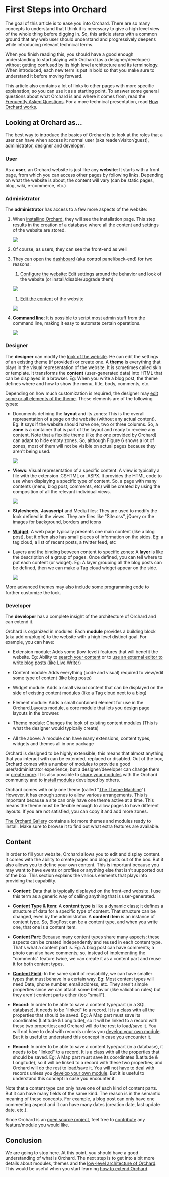 First Steps into Orchard
========================


The goal of this article is to ease you into Orchard. There are so many concepts to understand that I think it is necessary to give a high level view of the whole thing before digging in. So, this article starts with a common ground that any web user should understand and progressively deepens while introducing relevant technical terms.

When you finish reading this, you should have a good enough understanding to start playing with Orchard (as a designer/developer) without getting confused by its high level architecture and its terminology. When introduced, each new term is put in bold so that you make sure to understand it before moving forward.

This article also contains a lot of links to other pages with more specific explanation; so you can use it as a starting point. To answer some general questions about what Orchard is and where it comes from, read the [Frequently Asked Questions](frequently-asked-questions.html). For a more technical presentation, read [How Orchard works](How-Orchard-works.html).


## Looking at Orchard as...
The best way to introduce the basics of Orchard is to look at the roles that a user can have when access it: normal user (aka reader/visitor/guest), administrator, designer and developer.

### User
As a **user**, an Orchard website is just like any **website**: It starts with a front page, from which you can access other pages by following links. Depending on what the website is about, the content will vary (can be static pages, blog, wiki, e-commerce, etc.)

### Administrator
The **administrator** has access to a few more aspects of the website:

1. When [installing Orchard](Installing-Orchard.html), they will see the installation page. This step results in the creation of a database where all the content and settings of the website are stored.

    ![](../Attachments/First-Steps-Into-Orchard/Orchard-Installation.png)

1. Of course, as users, they can see the front-end as well

1. They can open the [dashboard](Getting-around-the-dashboard.html) (aka control panel/back-end) for two reasons:
    1. [Configure the website](Getting-Started.html): Edit settings around the behavior and look of the website (or install/disable/upgrade them)
    
    ![](../Attachments/First-Steps-Into-Orchard/Orchard-SiteSettings.png)
    
    1. [Edit the content](Getting-Started.html) of the website
    
    ![](../Attachments/First-Steps-Into-Orchard/Orchard-BlogPost.png)
    
1. **[Command line](Using-the-command-line-interface.html)**: It is possible to script most admin stuff from the command line, making it easy to automate certain operations.

    ![](../Attachments/First-Steps-Into-Orchard/Orchard-CommandLine.png)

### Designer
The **designer** can modify the [look of the website](Previewing-and-applying-a-theme.html). He can edit the settings of an existing theme (if provided) or create one.
A **[theme](Anatomy-of-a-theme.html)** is everything that plays in the visual representation of the website. It is sometimes called skin or template. It transforms the **content** (user-generated data) into HTML that can be displayed in a browser. Eg: When you write a blog post, the theme defines where and how to show the menu, title, body, comments, etc.

Depending on how much customization is required, the designer may [edit some or all elements of the theme](Customizing-the-default-theme.html). These elements are of the following types:

* Documents defining the **layout** and its zones: This is the overall representation of a page on the website (without any actual content). Eg: It says if the website should have one, two or three columns. So, a **zone** is a container that is part of the layout and ready to receive any content. Note that a flexible theme (like the one provided by Orchard) can adapt to hide empty zones. So, although Figure 6 shows a lot of zones, most of them will not be visible on actual pages because they aren't being used.

    ![](../Attachments/First-Steps-Into-Orchard/ThemeZonePreview.png)
    
* **Views**: Visual representation of a specific content. A view is typically a file with the extension .CSHTML or .ASPX. It provides the HTML code to use when displaying a specific type of content. So, a page with many contents (menu, blog post, comments, etc) will be created by using the composition of all the relevant individual views.

    ![](../Attachments/First-Steps-Into-Orchard/Orchard-ShapesOutlined.png)

* **Stylesheets**, **Javascript** and Media files: They are used to modify the look defined in the views. They are files like "Site.css", jQuery or the images for background, borders and icons

* **[Widget](Managing-widgets.html)**: A web page typically presents one main content (like a blog post), but it often also has small pieces of information on the sides. Eg: a tag cloud, a list of recent posts, a twitter feed, etc

* Layers and the binding between content to specific zones: A **layer** is like the description of a group of pages. Once defined, you can tell where to put each content (or widget). Eg: A layer grouping all the blog posts can be defined, then we can make a Tag cloud widget appear on the side.

    ![](../Attachments/First-Steps-Into-Orchard/Orchard-WidgetLayers.png)

More advanced themes may also include some programming code to further customize the look.

### Developer
The **developer** has a complete insight of the architecture of Orchard and can extend it.

Orchard is organized in modules. Each **module** provides a building block (aka add on/plugin) to the website with a high level distinct goal. For example, you can have:

* Extension module: Adds some (low-level) features that will benefit the website. Eg: Ability to [search your content](Search-and-indexing.html) or to [use an external editor to write blog posts (like Live Writer)](Blogging-with-LiveWriter.html)

* Content module: Adds everything (code and visual) required to view/edit some type of content (like blog posts)

* Widget module: Adds a small visual content that can be displayed on the side of existing content modules (like a Tag cloud next to a blog)

* Element module: Adds a small contained element for use in the Orchard.Layouts module, a core module that lets you design page layouts in the browser.

* Theme module: Changes the look of existing content modules (This is what the designer would typically create)

* All the above: A module can have many extensions, content types, widgets and themes all in one package 

Orchard is designed to be highly extensible; this means that almost anything that you interact with can be extended, replaced or disabled.
Out of the box, Orchard comes with a number of modules to provide a good user/administrator experience; but a designer/developer can change them or [create more](Getting-Started-with-Modules.html). It is also possible to [share your modules](Packaging-and-sharing-a-module.html) with the Orchard community and to [install modules](Installing-and-upgrading-modules.html) developed by others.

Orchard comes with only one theme (called "[The Theme Machine](Anatomy-of-a-theme.html)"). However, it has enough zones to allow various arrangements. This is important because a site can only have one theme active at a time. This means the theme must be flexible enough to allow pages to have different layouts. If you are not satisfied, you can copy it and add more zones.

[The Orchard Gallery](Gallery-overview.html) contains a lot more themes and modules ready to install. Make sure to browse it to find out what extra features are available.

## Content
In order to fill your website, Orchard allows you to edit and display content. It comes with the ability to create pages and blog posts out of the box. But it also allows you to define your own content. This is important because you may want to have events or profiles or anything else that isn't supported out of the box. This section explains the various elements that plays into providing that capability.

* **Content:** Data that is typically displayed on the front-end website. I use this term as a generic way of calling anything that is user-generated.


* **[Content Type &amp; Item](Creating-custom-content-types.html)**: A **content type** is like a dynamic class; it defines a structure of data for a specific type of content. That structure can be changed, even by the administrator. A **content item** is an instance of content type. So, BlogPost can be a content type, and when you write one, that one is a content item.

* **[Content Part](Writing-a-content-part.html)**: Because many content types share many aspects; these aspects can be created independently and reused in each content type. That's what a content part is. Eg: A blog post can have comments; a photo can also have comments; so, instead of implementing the "comments" feature twice, we can create it as a content part and reuse it for both content types.

* **[Content Field](Creating-a-custom-field-type.html)**: In the same spirit of reusability, we can have smaller types that must behave in a certain way. Eg: Most content types will need Date, phone number, email address, etc. They aren't simple properties since we can attach some behavior (like validation rules) but they aren't content parts either (too "small").
* **Record**: In order to be able to save a content type/part (in a SQL database), it needs to be "linked" to a record. It is a class with all the properties that should be saved. Eg: A Map part must save its coordinates (Latitude &amp; Longitude), so it will be linked to a record with these two properties; and Orchard will do the rest to load/save it. You will not have to deal with records unless you [develop your own module](Getting-Started-with-Modules.html). But it is useful to understand this concept in case you encounter it.
* **Record**: In order to be able to save a content type/part (in a database), it needs to be "linked" to a record. It is a class with all the properties that should be saved. Eg: A Map part must save its coordinates (Latitude &amp; Longitude), so it will be linked to a record with these two properties; and Orchard will do the rest to load/save it. You will not have to deal with records unless you [develop your own module](Building-a-hello-world-module.html). But it is useful to understand this concept in case you encounter it.

Note that a content type can only have one of each kind of content parts. But it can have many fields of the same kind. The reason is in the semantic meaning of these concepts. For example, a blog post can only have one commenting aspect and it can have many dates (creation date, last update date, etc.).

Since Orchard is an [open source project](frequently-asked-questions.html), feel free to [contribute](Contributing-patches.html) any feature/module you would like.

## Conclusion
We are going to stop here. At this point, you should have a good understanding of what is Orchard. The next step is to get into a bit more details about modules, themes and the [low-level architecture of Orchard](How-Orchard-works.html). This would be useful when you start learning [how to extend Orchard](Getting-Started-with-Modules.html).
